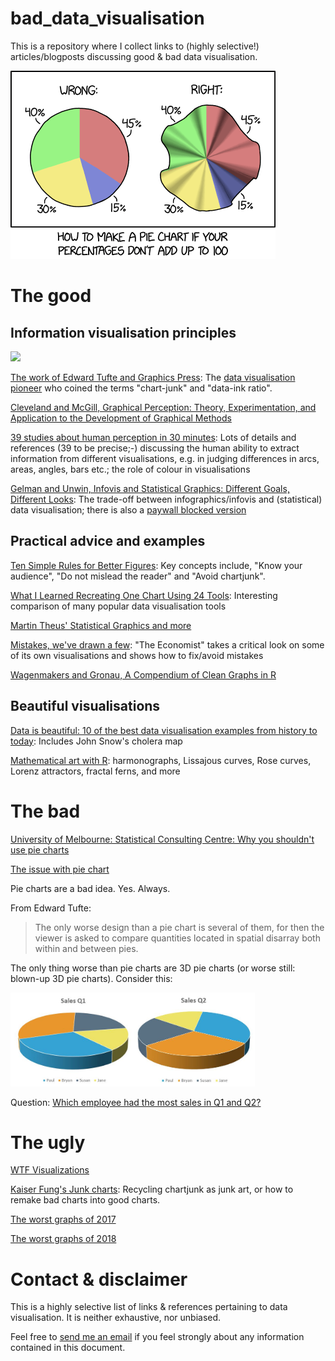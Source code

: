 # bad_data_visualisation

This is a repository where I collect links to (highly selective!) articles/blogposts discussing good & bad data visualisation.

![](./figures/pie_charts.png)


# The good

## Information visualisation principles

<div>
<img src="https://upload.wikimedia.org/wikipedia/commons/4/46/Edward_Tufte_-_cropped.jpg" width="300"/>
</div>

[The work of Edward Tufte and Graphics Press](https://www.edwardtufte.com/tufte/): The [data visualisation pioneer](https://medium.com/@storybydata/edward-tufte-data-visualization-pioneer-e70eb3a8e2f0) who coined the terms "chart-junk" and "data-ink ratio".


[Cleveland and McGill, Graphical Perception: Theory, Experimentation, and Application to the Development of Graphical Methods](./documents/2288400.pdf)

[39 studies about human perception in 30 minutes](https://medium.com/@kennelliott/39-studies-about-human-perception-in-30-minutes-4728f9e31a73): Lots of details and references (39 to be precise;-) discussing the human ability to extract information from different visualisations, e.g. in judging differences in arcs, areas, angles, bars etc.; the role of colour in visualisations

[Gelman and Unwin, Infovis and Statistical Graphics: Different Goals, Different Looks](https://medium.com/@storybydata/edward-tufte-data-visualization-pioneer-e70eb3a8e2f0): The trade-off between infographics/infovis and (statistical) data visualisation; there is also a [paywall blocked version](https://www.tandfonline.com/doi/abs/10.1080/10618600.2012.761141?journalCode=ucgs20)  

## Practical advice and examples

[Ten Simple Rules for Better Figures](https://journals.plos.org/ploscompbiol/article?id=10.1371/journal.pcbi.1003833): Key concepts include, "Know your audience", "Do not mislead the reader" and "Avoid chartjunk".

[What I Learned Recreating One Chart Using 24 Tools](https://source.opennews.org/articles/what-i-learned-recreating-one-chart-using-24-tools/): Interesting comparison of many popular data visualisation tools

[Martin Theus' Statistical Graphics and more](https://www.theusrus.de/blog/)

[Mistakes, we've drawn a few](https://medium.economist.com/mistakes-weve-drawn-a-few-8cdd8a42d368): "The Economist" takes a critical look on some of its own visualisations and shows how to fix/avoid mistakes

[Wagenmakers and Gronau, A Compendium of Clean Graphs in R](http://shinyapps.org/apps/RGraphCompendium/index.php)

## Beautiful visualisations

[Data is beautiful: 10 of the best data visualisation examples from history to today](https://www.tableau.com/learn/articles/best-beautiful-data-visualization-examples): Includes John Snow's cholera map

[Mathematical art with R](https://github.com/marcusvolz/mathart): harmonographs, Lissajous curves, Rose curves, Lorenz attractors, fractal ferns, and more


# The bad

[University of Melbourne: Statistical Consulting Centre: Why you shouldn't use pie charts](https://scc.ms.unimelb.edu.au/resources-list/data-visualisation-and-exploration/no_pie-charts)

[The issue with pie chart](data-to-viz.com/caveat/pie.html)


Pie charts are a bad idea. Yes. Always.

From Edward Tufte:

> The only worse design than a pie chart is several of them, for
then the viewer is asked to compare quantities located in spatial disarray
both within and between pies.

The only thing worse than pie charts are 3D pie charts (or worse still: blown-up 3D pie charts). Consider this:

<img src="./figures/SalesQ1.jpg" style="height:150px"><img src="./figures/SalesQ2.jpg" style="height:150px">

Question: [Which employee had the most sales in Q1 and Q2?](http://www.getnerdyhr.com/3d-pie-charts-are-evil/)



# The ugly

[WTF Visualizations](https://viz.wtf/)

[Kaiser Fung's Junk charts](https://junkcharts.typepad.com/junk_charts/): Recycling chartjunk as junk art, or how to remake bad charts into good charts.

[The worst graphs of 2017](https://getdolphins.com/blog/the-worst-graphs-of-2017/)

[The worst graphs of 2018](https://getdolphins.com/blog/worst-graphs-of-2018/)


# Contact & disclaimer

This is a highly selective list of links & references pertaining to data visualisation. It is neither exhaustive, nor unbiased.

Feel free to [send me an email](mailto:maurits.evers@gmail.com) if you feel strongly about any information contained in this document.
